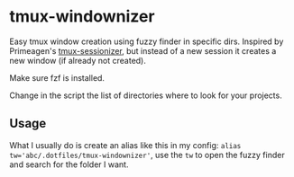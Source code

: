 # tmux-windownizer

Easy tmux window creation using fuzzy finder in specific dirs. Inspired by Primeagen's [tmux-sessionizer](https://github.com/ThePrimeagen/.dotfiles/blob/master/bin/.local/scripts/tmux-sessionizer), but instead of a new session it creates a new window (if already not created).

Make sure fzf is installed.

Change in the script the list of directories where to look for your projects.

## Usage
What I usually do is create an alias like this in my config:
`alias tw='abc/.dotfiles/tmux-windownizer'`, use the `tw` to open the fuzzy finder and search for the folder I want.

